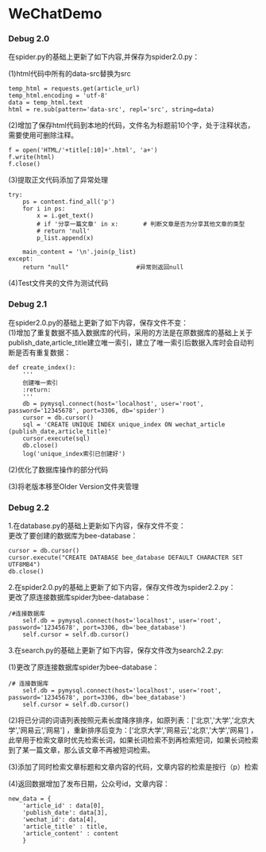 # WeChatDemo
### Debug 2.0

在spider.py的基础上更新了如下内容,并保存为spider2.0.py：  

  (1)html代码中所有的data-src替换为src  

	temp_html = requests.get(article_url)  
	temp_html.encoding = 'utf-8'  
	data = temp_html.text  
	html = re.sub(pattern='data-src', repl='src', string=data)  

  (2)增加了保存html代码到本地的代码，文件名为标题前10个字，处于注释状态，需要使用可删除注释。

	f = open('HTML/'+title[:10]+'.html', 'a+')
	f.write(html)
	f.close()

  (3)提取正文代码添加了异常处理  

	try:  
	    ps = content.find_all('p')  
	    for i in ps:  
	    	x = i.get_text()  
	    	# if '分享一篇文章' in x:       # 判断文章是否为分享其他文章的类型  
        	# return 'null'  
        	p_list.append(x)  

	    main_content = '\n'.join(p_list)
	except:  
	    return "null"                   #异常则返回null  

  (4)Test文件夹的文件为测试代码
  

### Debug 2.1

在spider2.0.py的基础上更新了如下内容，保存文件不变：   
  (1)增加了重复数据不插入数据库的代码，采用的方法是在原数据库的基础上关于publish_date,article_title建立唯一索引，建立了唯一索引后数据入库时会自动判断是否有重复数据：  

	def create_index():  
	    '''  
	    创建唯一索引  
	    :return:  
	    '''  
	    db = pymysql.connect(host='localhost', user='root', password='12345678', port=3306, db='spider')  
	    cursor = db.cursor()  
	    sql = 'CREATE UNIQUE INDEX unique_index ON wechat_article (publish_date,article_title)'  
	    cursor.execute(sql)  
	    db.close()  
	    log('unique_index索引已创建好')  
	    
  (2)优化了数据库操作的部分代码  
  
  (3)将老版本移至Older Version文件夹管理  
  

### Debug 2.2  

1.在database.py的基础上更新如下内容，保存文件不变：  
更改了要创建的数据库为bee-database：

	cursor = db.cursor()
	cursor.execute("CREATE DATABASE bee_database DEFAULT CHARACTER SET UTF8MB4")
	db.close()

2.在spider2.0.py的基础上更新了如下内容，保存文件改为spider2.2.py：  
更改了原连接数据库spider为bee-database：  

	/#连接数据库
        self.db = pymysql.connect(host='localhost', user='root', password='12345678', port=3306, db='bee_database')
        self.cursor = self.db.cursor()

3.在search.py的基础上更新了如下内容，保存文件改为search2.2.py:

  (1)更改了原连接数据库spider为bee-database： 

	/# 连接数据库
        self.db = pymysql.connect(host='localhost', user='root', password='12345678', port=3306, db='bee_database')
        self.cursor = self.db.cursor()
	
  (2)将已分词的词语列表按照元素长度降序排序，如原列表：['北京','大学','北京大学','网易云','网易'] ，重新排序后变为：[‘北京大学','网易云','北京','大学','网易'] ，此举用于检索文章时优先检索长词，如果长词检索不到再检索短词，如果长词检索到了某一篇文章，那么该文章不再被短词检索。  

  (3)添加了同时检索文章标题和文章内容的代码，文章内容的检索是按行（p）检索  

  (4)返回数据增加了发布日期，公众号id，文章内容：  

	new_data = {
		'article_id' : data[0],
		'publish_date': data[3],
		'wechat_id': data[4],
		'article_title' : title,
		'article_content' : content
		}
